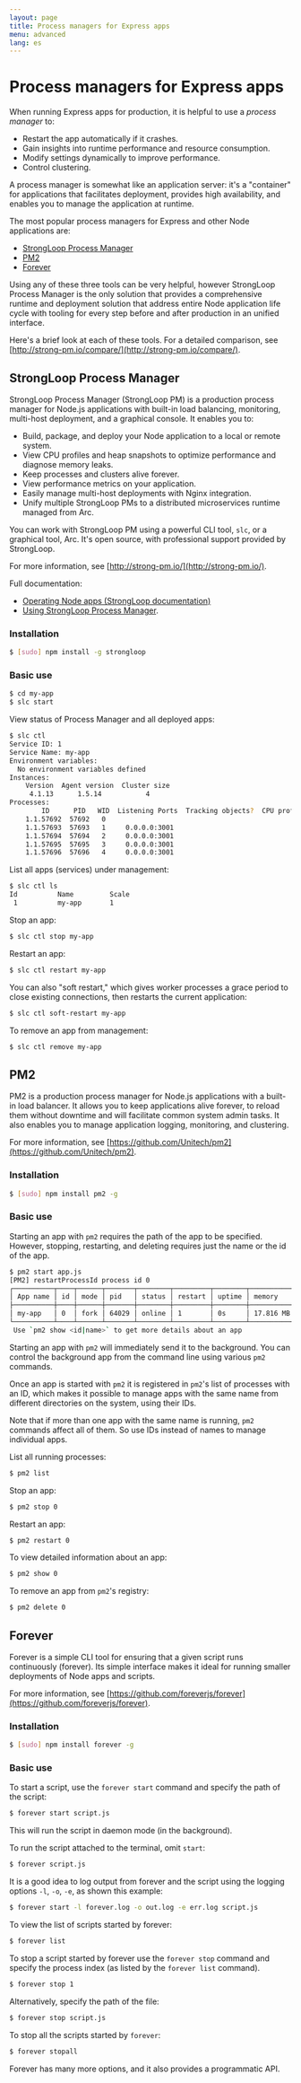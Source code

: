 ```yaml
---
layout: page
title: Process managers for Express apps
menu: advanced
lang: es
---
```


# Process managers for Express apps

When running Express apps for production, it is helpful to use a _process manager_ to:

- Restart the app automatically if it crashes.
- Gain insights into runtime performance and resource consumption.
- Modify settings dynamically to improve performance.
- Control clustering.

A process manager is somewhat like an application server: it's a "container" for applications that facilitates deployment,
provides high availability, and enables you to manage the application at runtime.

The most popular process managers for Express and other Node applications are:

- [StrongLoop Process Manager](#sl)
- [PM2](#pm2)
- [Forever](#forever)


Using any of these three tools can be very helpful, however StrongLoop Process Manager is the only solution that provides a comprehensive runtime and deployment solution that address entire Node application life cycle with tooling for every step before and after production in an unified interface.

Here's a brief look at each of these tools.
For a detailed comparison, see [http://strong-pm.io/compare/](http://strong-pm.io/compare/).

## <a id="sl">StrongLoop Process Manager</a>

StrongLoop Process Manager (StrongLoop PM) is a production process manager for Node.js applications with built-in load balancing, monitoring, multi-host deployment, and a graphical console.
It enables you to:

- Build, package, and deploy your Node application to a local or remote system.
- View CPU profiles and heap snapshots to optimize performance and diagnose memory leaks.
- Keep processes and clusters alive forever.
- View performance metrics on your application.
- Easily manage multi-host deployments with Nginx integration.
- Unify multiple StrongLoop PMs to a distributed microservices runtime managed from Arc.

You can work with StrongLoop PM using a powerful CLI tool, `slc`, or a graphical tool, Arc.  It's open source, with professional support provided by StrongLoop.

For more information, see [http://strong-pm.io/](http://strong-pm.io/).

Full documentation:

- [Operating Node apps (StrongLoop documentation)](http://docs.strongloop.com/display/SLC)
- [Using StrongLoop Process Manager](http://docs.strongloop.com/display/SLC/Using+Process+Manager).

### Installation
~~~sh
$ [sudo] npm install -g strongloop
~~~

### Basic use
~~~sh
$ cd my-app
$ slc start
~~~

View status of Process Manager and all deployed apps:

~~~sh
$ slc ctl
Service ID: 1
Service Name: my-app
Environment variables:
  No environment variables defined
Instances:
    Version  Agent version  Cluster size
     4.1.13      1.5.14           4
Processes:
        ID      PID   WID  Listening Ports  Tracking objects?  CPU profiling?
    1.1.57692  57692   0
    1.1.57693  57693   1     0.0.0.0:3001
    1.1.57694  57694   2     0.0.0.0:3001
    1.1.57695  57695   3     0.0.0.0:3001
    1.1.57696  57696   4     0.0.0.0:3001
~~~

List all apps (services) under management:

~~~sh
$ slc ctl ls
Id          Name         Scale
 1          my-app       1
~~~

Stop an app:

~~~sh
$ slc ctl stop my-app
~~~

Restart an app:

~~~sh
$ slc ctl restart my-app
~~~

You can also "soft restart," which gives worker processes a grace period to close existing connections, then restarts the current application:

~~~sh
$ slc ctl soft-restart my-app
~~~

To remove an app from management:

~~~sh
$ slc ctl remove my-app
~~~

## <a id="pm2">PM2</a>

PM2 is a production process manager for Node.js applications with a built-in load balancer. It allows you to keep applications alive forever, to reload them without downtime and will facilitate common system admin tasks.  It also enables you to manage application logging, monitoring, and clustering.

For more information, see [https://github.com/Unitech/pm2](https://github.com/Unitech/pm2).

### Installation

~~~sh
$ [sudo] npm install pm2 -g
~~~

### Basic use

Starting an app with `pm2` requires the path of the app to be specified. However, stopping, restarting, and deleting requires just the name or the id of the app.

~~~sh
$ pm2 start app.js
[PM2] restartProcessId process id 0
┌──────────┬────┬──────┬───────┬────────┬─────────┬────────┬─────────────┬──────────┐
│ App name │ id │ mode │ pid   │ status │ restart │ uptime │ memory      │ watching │
├──────────┼────┼──────┼───────┼────────┼─────────┼────────┼─────────────┼──────────┤
│ my-app   │ 0  │ fork │ 64029 │ online │ 1       │ 0s     │ 17.816 MB   │ disabled │
└──────────┴────┴──────┴───────┴────────┴─────────┴────────┴─────────────┴──────────┘
 Use `pm2 show <id|name>` to get more details about an app
~~~

Starting an app with `pm2` will immediately send it to the background. You can control the background app from the command line using various `pm2` commands.

Once an app is started with `pm2` it is registered in `pm2`'s list of processes with an ID, which makes it possible to manage apps with the same name from different directories on the system, using their IDs.

Note that if more than one app with the same name is running, `pm2` commands affect all of them. So use IDs instead of names to manage individual apps.

List all running processes:

~~~sh
$ pm2 list
~~~

Stop an app:

~~~sh
$ pm2 stop 0
~~~

Restart an app:

~~~sh
$ pm2 restart 0
~~~

To view detailed information about an app:

~~~sh
$ pm2 show 0
~~~

To remove an app from `pm2`'s registry:

~~~sh
$ pm2 delete 0
~~~


## <a id="forever">Forever</a>

Forever is a simple CLI tool for ensuring that a given script runs continuously (forever). Its simple interface makes it ideal for running smaller deployments of Node apps and scripts.

For more information, see [https://github.com/foreverjs/forever](https://github.com/foreverjs/forever).

### Installation

~~~sh
$ [sudo] npm install forever -g
~~~

### Basic use

To start a script, use the `forever start` command and specify the path of the script:

~~~sh
$ forever start script.js
~~~

This will run the script in daemon mode (in the background).

To run the script attached to the terminal, omit `start`:

~~~sh
$ forever script.js
~~~

It is a good idea to log output from forever and the script using the logging options `-l`, `-o`, `-e`, as shown this example:

~~~sh
$ forever start -l forever.log -o out.log -e err.log script.js
~~~

To view the list of scripts started by forever:

~~~sh
$ forever list
~~~

To stop a script started by forever use the `forever stop` command and specify the process index (as listed by the `forever list` command).

~~~sh
$ forever stop 1
~~~

Alternatively, specify the path of the file:

~~~sh
$ forever stop script.js
~~~

To stop all the scripts started by `forever`:

~~~sh
$ forever stopall
~~~

Forever has many more options, and it also provides a programmatic API.
